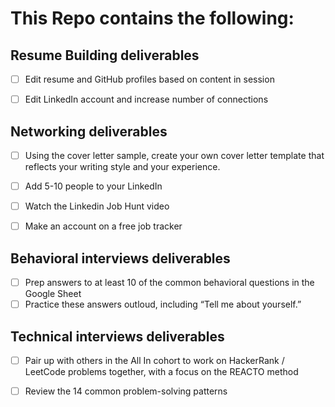 # This Repo contains the following:

## Resume Building deliverables 
- [ ] Edit resume and GitHub profiles based on content in session


- [ ] Edit LinkedIn account and increase number of connections

## Networking deliverables 
- [ ] Using the cover letter sample, create your own cover letter template that reflects your writing style and your experience. 

- [ ] Add 5-10 people to your LinkedIn

- [ ] Watch the Linkedin Job Hunt video

- [ ] Make an account on a free job tracker

## Behavioral interviews deliverables 
- [ ] Prep answers to at least 10 of the common behavioral questions in the Google Sheet
- [ ] Practice these answers outloud, including “Tell me about yourself.”

## Technical interviews deliverables 
- [ ] Pair up with others in the All In cohort to work on HackerRank / LeetCode problems together, with a focus on the REACTO method
- [ ] Review the 14 common problem-solving patterns

